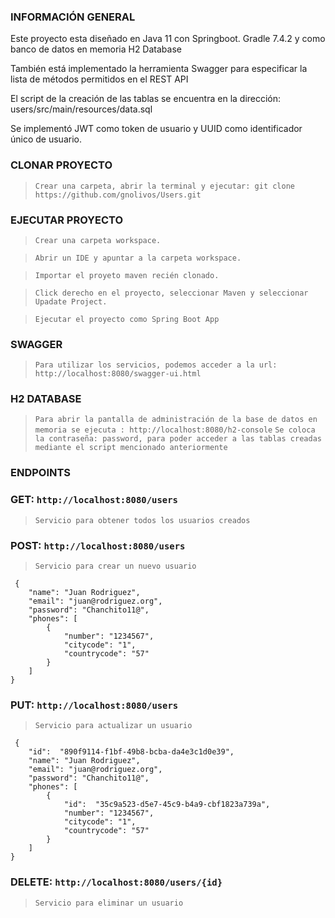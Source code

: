 
### INFORMACIÓN GENERAL

Este proyecto esta diseñado en Java 11 con Springboot.
Gradle 7.4.2 y como banco de datos en memoria H2 Database

También está implementado la herramienta Swagger para especificar la lista de métodos permitidos en el REST API

El script de la creación de las tablas se encuentra en la dirección: users/src/main/resources/data.sql

Se implementó JWT como token de usuario y UUID como identificador único de usuario.

### CLONAR PROYECTO
 > `Crear una carpeta, abrir la terminal y ejecutar: git clone https://github.com/gnolivos/Users.git` 
 
### EJECUTAR PROYECTO
 > `Crear una carpeta workspace.` 

 > `Abrir un IDE y apuntar a la carpeta workspace.`

 > `Importar el proyeto maven recién clonado.`

 > `Click derecho en el proyecto, seleccionar Maven y seleccionar Upadate Project.`
 
 > `Ejecutar el proyecto como Spring Boot App`
 
 
### SWAGGER
 > `Para utilizar los servicios, podemos acceder a la url: http://localhost:8080/swagger-ui.html`

### H2 DATABASE
 > `Para abrir la pantalla de administración de la base de datos en memoria se ejecuta : http://localhost:8080/h2-console`
 > `Se coloca la contraseña: password, para poder acceder a las tablas creadas mediante el script mencionado anteriormente`

### ENDPOINTS

### GET: 	`http://localhost:8080/users`
 > `Servicio para obtener todos los usuarios creados`
 
### POST: 	`http://localhost:8080/users`
 > `Servicio para crear un nuevo usuario`
 
     {
        "name": "Juan Rodriguez",
        "email": "juan@rodriguez.org",
        "password": "Chanchito11@",
        "phones": [
            {
                "number": "1234567",
                "citycode": "1",
                "countrycode": "57"
            }
        ]   
    }
    
### PUT: 	`http://localhost:8080/users`
 > `Servicio para actualizar un usuario`
 
     {
	    "id":  "890f9114-f1bf-49b8-bcba-da4e3c1d0e39",
        "name": "Juan Rodriguez",
        "email": "juan@rodriguez.org",
        "password": "Chanchito11@",
        "phones": [
            {
		        "id":  "35c9a523-d5e7-45c9-b4a9-cbf1823a739a",
                "number": "1234567",
                "citycode": "1",
                "countrycode": "57"
            }
        ]   
    }
    
### DELETE: 	`http://localhost:8080/users/{id}`
 > `Servicio para eliminar un usuario`

